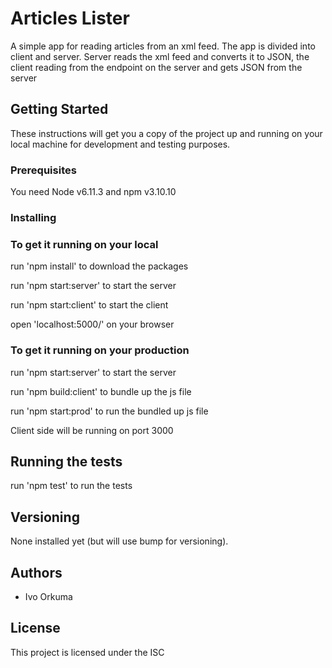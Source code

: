 # Articles Lister

A simple app for reading articles from an xml feed. The app is divided into client and server. Server reads the xml feed and converts it to JSON, the client reading from the endpoint on the server and gets JSON from the server

## Getting Started

These instructions will get you a copy of the project up and running on your local machine for development and testing purposes.

### Prerequisites

You need Node v6.11.3 and npm v3.10.10

### Installing

### To get it running on your local

run 'npm install' to download the packages

run 'npm start:server' to start the server

run 'npm start:client' to start the client

open 'localhost:5000/' on your browser

### To get it running on your production

run 'npm start:server' to start the server

run 'npm build:client' to bundle up the js file

run 'npm start:prod' to run the bundled up js file

Client side will be running on port 3000

## Running the tests

run 'npm test' to run the tests


## Versioning

None installed yet (but will use bump for versioning).

## Authors

* Ivo Orkuma

## License

This project is licensed under the ISC
